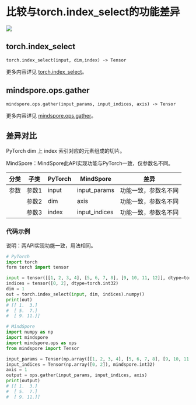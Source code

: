 # 比较与torch.index_select的功能差异

<a href="https://gitee.com/mindspore/docs/blob/master/templates/api_mapping_no_diffs.md" target="_blank"><img src="https://mindspore-website.obs.cn-north-4.myhuaweicloud.com/website-images/r2.0/resource/_static/logo_source.png"></a>

## torch.index_select

```text
torch.index_select(input, dim,index) -> Tensor
```

更多内容详见 [torch.index_select](https://pytorch.org/docs/1.8.1/generated/torch.index_select.html#torch.index_select)。

## mindspore.ops.gather

```text
mindspore.ops.gather(input_params, input_indices, axis) -> Tensor
```

更多内容详见 [mindspore.ops.gather](https://www.mindspore.cn/docs/zh-CN/master/api_python/ops/mindspore.ops.gather.html)。

## 差异对比

PyTorch dim 上 index 索引对应的元素组成的切片。

MindSpore：MindSpore此API实现功能与PyTorch一致，仅参数名不同。

| 分类 | 子类 |PyTorch | MindSpore | 差异 |
| --- | --- | --- | --- |---|
|参数 | 参数1 | input | input_params |功能一致，参数名不同 |
| | 参数2 | dim | axis | 功能一致，参数名不同|
| | 参数3 | index | input_indices |功能一致，参数名不同 |

### 代码示例

说明：两API实现功能一致，用法相同。

```python
# PyTorch
import torch
form torch import tensor

input = tensor([[1, 2, 3, 4], [5, 6, 7, 8], [9, 10, 11, 12]], dtype=torch.float32)
indices = tensor([0, 2], dtype=torch.int32)
dim = 1
out = torch.index_select(input, dim, indices).numpy()
print(out)
# [[ 1.  3.]
#  [ 5.  7.]
#  [ 9. 11.]]

# MindSpore
import numpy as np
import mindspore
import mindspore.ops as ops
from mindspore import Tensor

input_params = Tensor(np.array([[1, 2, 3, 4], [5, 6, 7, 8], [9, 10, 11, 12]]), mindspore.float32)
input_indices = Tensor(np.array([0, 2]), mindspore.int32)
axis = 1
output = ops.gather(input_params, input_indices, axis)
print(output)
# [[ 1.  3.]
#  [ 5.  7.]
#  [ 9. 11.]]
```
